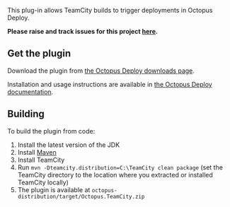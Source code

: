 This plug-in allows TeamCity builds to trigger deployments in Octopus Deploy. 

**Please raise and track issues for this project [here](https://github.com/OctopusDeploy/Issues/issues/).**

## Get the plugin

Download the plugin from [the Octopus Deploy downloads page](http://octopusdeploy.com/downloads).

Installation and usage instructions are available in [the Octopus Deploy documentation](http://octopusdeploy.com/documentation/integration/teamcity). 

## Building

To build the plugin from code:

 1. Install the latest version of the JDK
 2. Install [Maven](https://maven.apache.org/download.cgi)
 3. Install TeamCity
 4. Run `mvn -Dteamcity.distribution=C:\TeamCity clean package` (set the TeamCity
    directory to the location where you extracted or installed TeamCity locally)
 5. The plugin is available at `octopus-distribution/target/Octopus.TeamCity.zip`